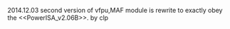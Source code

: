 2014.12.03
second version of vfpu,MAF module is rewrite to exactly obey the <<PowerISA_v2.06B>>. by clp
